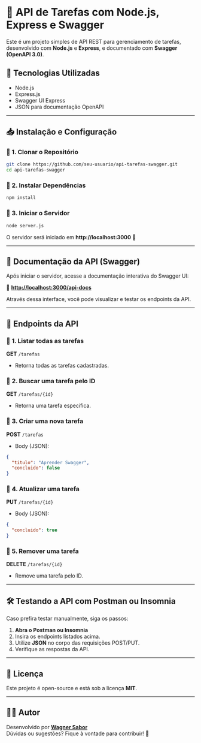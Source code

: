 # 📌 API de Tarefas com Node.js, Express e Swagger

Este é um projeto simples de API REST para gerenciamento de tarefas, desenvolvido com **Node.js** e **Express**, e documentado com **Swagger (OpenAPI 3.0)**.

## 🚀 Tecnologias Utilizadas

- Node.js
- Express.js
- Swagger UI Express
- JSON para documentação OpenAPI

---

## 📥 Instalação e Configuração

### 🔹 1. Clonar o Repositório

```bash
git clone https://github.com/seu-usuario/api-tarefas-swagger.git
cd api-tarefas-swagger
```

### 🔹 2. Instalar Dependências

```bash
npm install
```

### 🔹 3. Iniciar o Servidor

```bash
node server.js
```

O servidor será iniciado em **http://localhost:3000** 🚀

---

## 📖 Documentação da API (Swagger)

Após iniciar o servidor, acesse a documentação interativa do Swagger UI:

🔗 **[http://localhost:3000/api-docs](http://localhost:3000/api-docs)**

Através dessa interface, você pode visualizar e testar os endpoints da API.

---

## 📌 Endpoints da API

### 🔹 **1. Listar todas as tarefas**

**GET** `/tarefas`

- Retorna todas as tarefas cadastradas.

### 🔹 **2. Buscar uma tarefa pelo ID**

**GET** `/tarefas/{id}`

- Retorna uma tarefa específica.

### 🔹 **3. Criar uma nova tarefa**

**POST** `/tarefas`

- Body (JSON):

```json
{
  "titulo": "Aprender Swagger",
  "concluido": false
}
```

### 🔹 **4. Atualizar uma tarefa**

**PUT** `/tarefas/{id}`

- Body (JSON):

```json
{
  "concluido": true
}
```

### 🔹 **5. Remover uma tarefa**

**DELETE** `/tarefas/{id}`

- Remove uma tarefa pelo ID.

---

## 🛠 Testando a API com Postman ou Insomnia

Caso prefira testar manualmente, siga os passos:

1. **Abra o Postman ou Insomnia**
2. Insira os endpoints listados acima.
3. Utilize **JSON** no corpo das requisições POST/PUT.
4. Verifique as respostas da API.

---

## 📜 Licença

Este projeto é open-source e está sob a licença **MIT**.

---

## 👨‍💻 Autor

Desenvolvido por **[Wagner Sabor](https://github.com/wsabor)**  
Dúvidas ou sugestões? Fique à vontade para contribuir! 🚀
